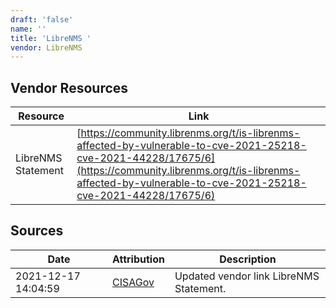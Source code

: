 ```yaml
---
draft: 'false'
name: ''
title: 'LibreNMS '
vendor: LibreNMS
---
```


## Vendor Resources
| Resource | Link |
| --- | --- |
| LibreNMS Statement | [https://community.librenms.org/t/is-librenms-affected-by-vulnerable-to-cve-2021-25218-cve-2021-44228/17675/6](https://community.librenms.org/t/is-librenms-affected-by-vulnerable-to-cve-2021-25218-cve-2021-44228/17675/6) |



## Sources
| Date | Attribution | Description |
| --- | --- | --- |
| 2021-12-17 14:04:59 | [CISAGov](https://raw.githubusercontent.com/cisagov/log4j-affected-db/develop/README.md) | Updated vendor link LibreNMS Statement.  |
